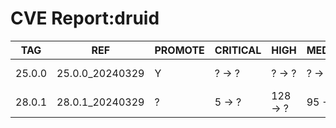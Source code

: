 # CVE Report:druid
|  TAG   |       REF       | PROMOTE | CRITICAL |   HIGH   | MEDIUM  |   LOW   | UNKNOWN |
|--------|-----------------|---------|----------|----------|---------|---------|---------|
| 25.0.0 | 25.0.0_20240329 | Y       | ? -> ?   | ? -> ?   | ? -> ?  | ? -> ?  | ? -> ?  |
| 28.0.1 | 28.0.1_20240329 | ?       | 5 -> ?   | 128 -> ? | 95 -> ? | 30 -> ? | 0 -> ?  |
